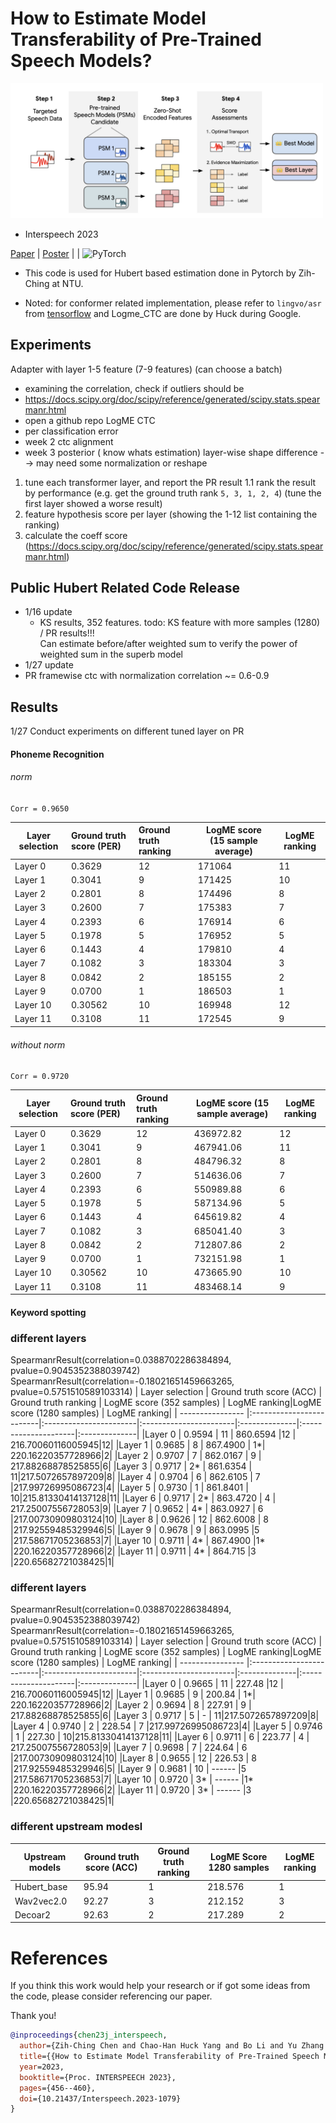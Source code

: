 #  How to Estimate Model Transferability of Pre-Trained Speech Models?


<img src="https://github.com/virginiakm1988/LogME-CTC/blob/main/figs/pipeline.png" width="500">

- Interspeech 2023

[Paper](https://arxiv.org/pdf/2306.01015.pdf) | [Poster](https://github.com/virginiakm1988/LogME-CTC/blob/main/figs/IS23_transferibility_estimation_poster.pdf) | | 
![PyTorch](https://img.shields.io/badge/PyTorch-%23EE4C2C.svg?style=for-the-badge&logo=PyTorch&logoColor=white)

- This code is used for Hubert based estimation done in Pytorch by Zih-Ching at NTU. 

- Noted: for conformer related implementation, please refer to `lingvo/asr` from [tensorflow](https://github.com/tensorflow/lingvo/tree/master/lingvo/tasks/asr) and Logme_CTC are done by Huck during Google. 


## Experiments
Adapter with layer 1-5 feature  (7-9 features)
(can choose a batch)
- examining the correlation, check if outliers should be 
- https://docs.scipy.org/doc/scipy/reference/generated/scipy.stats.spearmanr.html
- open a github repo LogME CTC
- per classification error
- week 2 ctc alignment
- week 3 posterior ( know whats estimation)
layer-wise shape difference --> may need some normalization or reshape


1. tune each transformer layer, and report the PR result
1.1 rank the result by performance (e.g. get the ground truth rank `5, 3, 1, 2, 4`) (tune the first layer showed a worse result)
2. feature hypothesis score per layer (showing the 1-12 list containing the ranking)
3. calculate the coeff score (https://docs.scipy.org/doc/scipy/reference/generated/scipy.stats.spearmanr.html)

## Public Hubert Related Code Release

- 1/16 update
    -  KS results, 352 features. 
todo: KS feature with more samples (1280) / PR results!!!  
Can estimate before/after weighted sum to verify the power of weighted sum in the superb model
- 1/27 update
-   PR framewise ctc with normalization correlation ~= 0.6-0.9

## Results
1/27 Conduct experiments on different tuned layer on PR
#### Phoneme Recognition
###### norm

`Corr = 0.9650`

| Layer selection  | Ground truth score (PER) |  Ground truth ranking  | LogME score (15 sample average) | LogME ranking|
| ---------------- |:-------------------------|:-----------------------|---------------------------------------|--------------|
|Layer 0|  0.3629 | 12|171064	 |11|
|Layer 1 | 0.3041 | 9 |171425    |10 |
|Layer 2 | 0.2801 | 8 |174496	 |8 |
|Layer 3 | 0.2600 | 7 |175383	 |7 |
|Layer 4 | 0.2393 | 6 |176914    |6 |
|Layer 5 | 0.1978 | 5 |176952    |5 |
|Layer 6 | 0.1443 | 4 |179810    |4 |
|Layer 7 | 0.1082 | 3 |183304	 |3 |
|Layer 8 | 0.0842 | 2 |185155	 |2 |
|Layer 9 | 0.0700 | 1 |186503    |1|
|Layer 10 | 0.30562| 10|169948|12|
|Layer 11 | 0.3108 | 11 |172545 |9|

###### without norm
`Corr = 0.9720`

| Layer selection  | Ground truth score (PER) |  Ground truth ranking  | LogME score (15 sample average) | LogME ranking|
| ---------------- |:-------------------------|:-----------------------|---------------------------------------|--------------|
|Layer 0|  0.3629 | 12|436972.82		 |12|
|Layer 1 | 0.3041 | 9 |467941.06         |11 |
|Layer 2 | 0.2801 | 8 |484796.32		 |8 |
|Layer 3 | 0.2600 | 7 |514636.06		 |7 |
|Layer 4 | 0.2393 | 6 |550989.88	     |6 |
|Layer 5 | 0.1978 | 5 |587134.96         |5 |
|Layer 6 | 0.1443 | 4 |645619.82         |4 |
|Layer 7 | 0.1082 | 3 |685041.40		 |3 |
|Layer 8 | 0.0842 | 2 |712807.86	     |2 |
|Layer 9 | 0.0700 | 1 |732151.98	     |1|
|Layer 10 | 0.30562| 10|473665.90        |10|
|Layer 11 | 0.3108 | 11 |483468.14       |9|

#### Keyword spotting

### different layers
SpearmanrResult(correlation=0.0388702286384894, pvalue=0.9045352388039742)
SpearmanrResult(correlation=-0.18021651459663265, pvalue=0.5751510589103314)
| Layer selection  | Ground truth score (ACC) |  Ground truth ranking  | LogME score (352 samples) | LogME ranking|LogME score (1280 samples) | LogME ranking|
| ---------------- |:-------------------------|:-----------------------|:-----------------------|:--------------|:---------------------|:--------------|
|Layer 0           | 0.9594                   | 11                     |  860.6594    |12 |  216.70060116005945|12|
|Layer 1           | 0.9685                   | 8                      |  867.4900    | 1*| 220.16220357728966|2|
|Layer 2           | 0.9707                   | 7                      |  862.0167    | 9 | 217.88268878525855|6|
|Layer 3           | 0.9717                   | 2*                     |  861.6354    | 11|217.5072657897209|8|
|Layer 4           | 0.9704                   | 6                      |  862.6105    | 7 |217.99726995086723|4|
|Layer 5           | 0.9730                   | 1                      |  861.8401    | 10|215.81330414137128|11|
|Layer 6           | 0.9717                   | 2*                     |  863.4720    | 4 | 217.25007556728053|9|
|Layer 7           | 0.9652                   | 4*                     |  863.0927    | 6 |217.00730909803124|10|
|Layer 8           | 0.9626                   | 12                     |  862.6008    | 8 |217.92559485329946|5|
|Layer 9           | 0.9678                   | 9                      |  863.0995    |5  |217.58671705236853|7|
|Layer 10          | 0.9711                   | 4*                     |  867.4900    |1* |220.16220357728966|2|
|Layer 11          | 0.9711                   | 4*                     |  864.715     |3  |220.65682721038425|1|

### different layers
SpearmanrResult(correlation=0.0388702286384894, pvalue=0.9045352388039742)
SpearmanrResult(correlation=-0.18021651459663265, pvalue=0.5751510589103314)
| Layer selection  | Ground truth score (ACC) |  Ground truth ranking  | LogME score (352 samples) | LogME ranking|LogME score (1280 samples) | LogME ranking|
| ---------------- |:-------------------------|:-----------------------|:-----------------------|:--------------|:---------------------|:--------------|
|Layer 0           | 0.9665                   | 11                     |  227.48    |12 |  216.70060116005945|12|
|Layer 1           | 0.9685                   | 9                      |  200.84    | 1*| 220.16220357728966|2|
|Layer 2           | 0.9694                   | 8                      |  227.91    | 9 | 217.88268878525855|6|
|Layer 3           | 0.9717                   | 5                      |  -         | 11|217.5072657897209|8|
|Layer 4           | 0.9740                   | 2                      |  228.54    | 7 |217.99726995086723|4|
|Layer 5           | 0.9746                   | 1                      |  227.30    | 10|215.81330414137128|11|
|Layer 6           | 0.9711                   | 6                      |  223.77    | 4 | 217.25007556728053|9|
|Layer 7           | 0.9698                   | 7                      |  224.64    | 6 |217.00730909803124|10|
|Layer 8           | 0.9655                   | 12                     |  226.53    | 8 |217.92559485329946|5|
|Layer 9           | 0.9681                   | 10                     |  ------    |5  |217.58671705236853|7|
|Layer 10          | 0.9720                   | 3*                     |  ------    |1* |220.16220357728966|2|
|Layer 11          | 0.9720                   | 3*                     | ------     |3  |220.65682721038425|1|

### different upstream modesl
|Upstream models| Ground truth score (ACC)| Ground truth ranking| LogME Score 1280 samples| LogME ranking|
|---------------|-------------------------|---------------------|-------------------------|--------------|
|Hubert_base    |95.94                    |1                    |218.576                  |1             |
|Wav2vec2.0     |92.27                    |3                    |212.152                  |3             |
|Decoar2        |92.63                    |2                    |217.289                  |2             |


# References

If you think this work would help your research or if got some ideas from the code, please consider referencing our paper. 

Thank you!


```bib
@inproceedings{chen23j_interspeech,
  author={Zih-Ching Chen and Chao-Han Huck Yang and Bo Li and Yu Zhang and Nanxin Chen and Shuo-Yiin Chang and Rohit Prabhavalkar and Hung-yi Lee and Tara Sainath},
  title={{How to Estimate Model Transferability of Pre-Trained Speech Models?}},
  year=2023,
  booktitle={Proc. INTERSPEECH 2023},
  pages={456--460},
  doi={10.21437/Interspeech.2023-1079}
}
```
